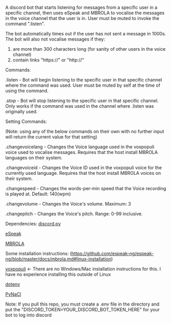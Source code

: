 A discord bot that starts listening for messages from a specific user in a specific channel, then uses eSpeak and MBROLA to vocalise the messages in the voice channel that the user is in. User must be muted to invoke the command ".listen".

The bot automatically times out if the user has not sent a message in 1000s. The bot will also not vocalise messages if they:
1. are more than 300 characters long (for sanity of other users in the voice channel)
2. contain links "https://" or "http://"

Commands:

.listen - Bot will begin listening to the specific user in that specific channel where the command was used. User must be muted by self at the time of using the command. 

.stop - Bot will stop listening to the specific user in that specific channel. Only works if the command was used in the channel where .listen was originally used.

Setting Commands:

(Note: using any of the below commands on their own with no further input will return the current value for that setting)

.changevoicelang - Changes the Voice language used in the voxpopuli voice used to vocalise messages. Requires that the host install MBROLA languages on their system.

.changevoiceid - Changes the Voice ID used in the voxpopuli voice for the currently used language. Requires that the host install MBROLA voices on their system.

.changespeed - Changes the words-per-min speed that the Voice recording is played at. Default: 140(wpm)

.changevolume - Changes the Voice's volume. Maximum: 3

.changepitch - Changes the Voice's pitch. Range: 0-99 inclusive.

Dependencies:
[discord.py](https://discordpy.readthedocs.io/en/stable/intro.html#installing)

[eSpeak](https://espeak.sourceforge.net/)

[MBROLA](https://github.com/numediart/MBROLA)

Some installation instructions: (https://github.com/espeak-ng/espeak-ng/blob/master/docs/mbrola.md#linux-installation)

[voxpopuli](https://voxpopuli.readthedocs.io/en/latest/install.html) <- There are no Windows/Mac installation instructions for this. I have no experience installing this outside of Linux

[dotenv](https://pypi.org/project/python-dotenv/)

[PyNaCl](https://pypi.org/project/PyNaCl/)

Note: If you pull this repo, you must create a .env file in the directory and put the "DISCORD_TOKEN=YOUR_DISCORD_BOT_TOKEN_HERE" for your bot to log into discord